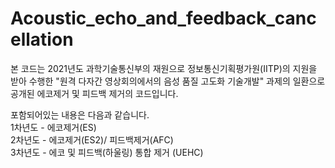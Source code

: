 # Acoustic_echo_and_feedback_cancellation
본 코드는 2021년도 과학기술통신부의 재원으로 정보통신기획평가원(IITP)의 지원을 받아 수행한 "원격 다자간 영상회의에서의 음성 품질 고도화 기술개발" 과제의 일환으로 공개된 에코제거 및 피드백 제거의 코드입니다.

포함되어있는 내용은 다음과 같습니다.  
1차년도 - 에코제거(ES)  
2차년도 - 에코제거(ES2)/ 피드백제거(AFC)  
3차년도 - 에코 및 피드백(하울링) 통합 제거 (UEHC)  
